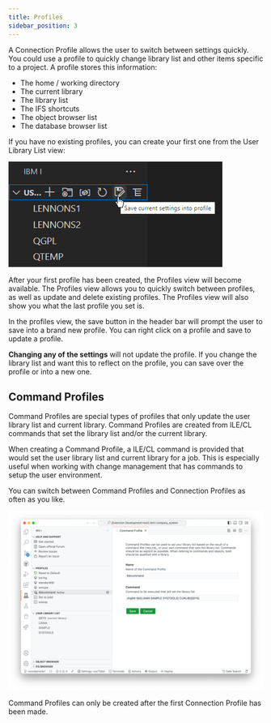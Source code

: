 ```yaml
---
title: Profiles
sidebar_position: 3
---
```


A Connection Profile allows the user to switch between settings quickly. You could use a profile to quickly change library list and other items specific to a project. A profile stores this information:

- The home / working directory
- The current library
- The library list
- The IFS shortcuts
- The object browser list
- The database browser list

If you have no existing profiles, you can create your first one from the User Library List view:

![Save Profile](../img/Connect_Profile_Save_01.png)

After your first profile has been created, the Profiles view will become available. The Profiles view allows you to quickly switch between profiles, as well as update and delete existing profiles. The Profiles view will also show you what the last profile you set is.

In the profiles view, the save button in the header bar will prompt the user to save into a brand new profile. You can right click on a profile and save to update a profile.

**Changing any of the settings** will not update the profile. If you change the library list and want this to reflect on the profile, you can save over the profile or into a new one.

## Command Profiles

Command Profiles are special types of profiles that only update the user library list and current library. Command Profiles are created from ILE/CL commands that set the library list and/or the current library.

When creating a Command Profile, a ILE/CL command is provided that would set the user library list and current library for a job. This is especially useful when working with change management that has commands to setup the user environment.

You can switch between Command Profiles and Connection Profiles as often as you like.

![Save Profile](../img/command_profile.png)

Command Profiles can only be created after the first Connection Profile has been made.
